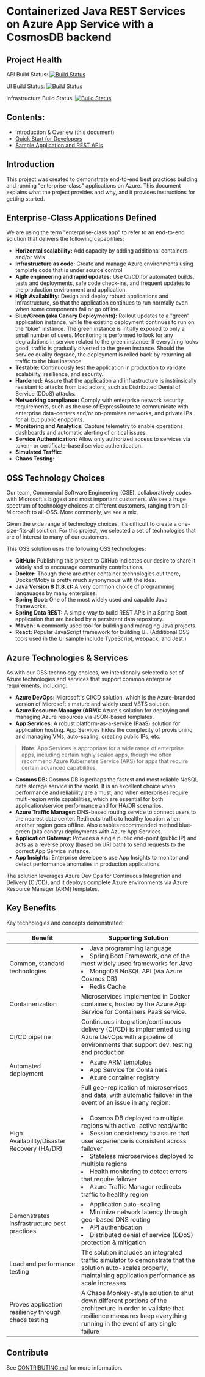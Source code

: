 # Containerized Java REST Services on Azure App Service with a CosmosDB backend

## Project Health

API Build Status: [![Build Status](https://dev.azure.com/csebostoncrew/ProjectJackson/_apis/build/status/GitHub%20Builds/ProjectJackson-API-GitHub?branchName=master)](https://dev.azure.com/csebostoncrew/ProjectJackson/_build/latest?definitionId=22?branchName=master)

UI Build Status: [![Build Status](https://dev.azure.com/csebostoncrew/ProjectJackson/_apis/build/status/GitHub%20Builds/ProjectJackson-UI-GitHub?branchName=master)](https://dev.azure.com/csebostoncrew/ProjectJackson/_build/latest?definitionId=25?branchName=master)

Infrastructure Build Status: [![Build Status](https://dev.azure.com/csebostoncrew/ProjectJackson/_apis/build/status/GitHub%20Builds/ProjectJackson-Infrastructure-GitHub?branchName=master)](https://dev.azure.com/csebostoncrew/ProjectJackson/_build/latest?definitionId=23?branchName=master)

## Contents:

* Introduction & Overiew (this document)
* [Quick Start for Developers](./GettingStarted.md)
* [Sample Application and REST APIs](./SampleApp.md)

## Introduction

This project was created to demonstrate end-to-end best practices building and running "enterprise-class"
applications on Azure. This document explains what the project provides and why, and it provides instructions for getting started.

## Enterprise-Class Applications Defined

We are using the term "enterprise-class app" to refer to an end-to-end solution that delivers the following 
capabilities:

* **Horizontal scalability:** Add capacity by adding additional containers and/or VMs
* **Infrastructure as code:** Create and manage Azure environments using template code that is under source control
* **Agile engineering and rapid updates:** Use CI/CD for automated builds, tests and deployments, safe code check-ins, and frequent updates to the production environment and application.
* **High Availability:** Design and deploy robust applications and infrastructure, so that the application continues to run normally even when some components fail or go offline.
* **Blue/Green (aka Canary Deployments):** Rollout updates to a "green" application instance, while the existing deployment continues to run on the "blue" instance. The green instance is intially exposed to only a small number of users. Monitoring is performed to look for any degradations in service related to the green instance. If everything looks good, traffic is gradually diverted to the green instance. Should the service quality degrade, the deployment is rolled back by returning all traffic to the blue instance.
* **Testable:** Continuously test the application in production to validate scalability, resilience, and security.
* **Hardened:** Assure that the application and infrastructure is instrinsically resistant to attacks from bad actors, such as Distributed Denial of Service (DDoS) attacks.
* **Networking compliance:** Comply with enterprise network security requirements, such as the use of ExpressRoute to communicate with enterprise data-centers and/or on-premises networks, and private IPs for all but public endpoints.
* **Monitoring and Analytics:** Capture telemetry to enable operations dashboards and automatic alerting of critical issues.
* **Service Authentication:** Allow only authorized access to services via token- or certificate-based service authentication.
* **Simulated Traffic:**
* **Chaos Testing:**

## OSS Technology Choices

Our team, Commercial Software Engineering (CSE), collaboratively codes with Microsoft's biggest and most important customers.
We see a huge spectrum of technology choices at different customers, ranging from all-Microsoft to all-OSS. More commonly, we see a mix.

Given the wide range of technology choices, it's difficult to create a one-size-fits-all solution. For this project, we selected a set of technologies that are of interest to many of our customers.


This OSS solution uses the following OSS technologies:

* **GitHub:** Publishing this project to GitHub indicates our desire to share it widely and to encourage community contributions. 
* **Docker:** Though there are other container technologies out there, Docker/Moby is pretty much synonymous with the idea.
* **Java Version 8 (1.8.x):** A very common choice of programming langauages by many enterpises.
* **Spring Boot:** One of the most widely used and capable Java frameworks.
* **Spring Data REST:** A simple way to build REST APIs in a Spring Boot application that are backed by a persistent data repository.
* **Maven:** A commonly used tool for building and managing Java projects.
* **React:** Popular JavaScript framework for building UI. (Additional OSS tools used in the UI sample include TypeScript, webpack, and Jest.)

## Azure Technologies & Services

As with our OSS technology choices, we intentionally selected a set of Azure technologies and services that support common enterprise requirements, including:

* **Azure DevOps:** Microsoft's CI/CD solution, which is the Azure-branded version of Microsoft's mature and widely used VSTS solution.
* **Azure Resource Manager (ARM):** Azure's solution for deploying and managing Azure resources via JSON-based templates.
* **App Services:** A robust platform-as-a-service (PaaS) solution for application hosting. App Services hides the complexity of provisioning and managing VMs, auto-scaling, creating public IPs, etc.

>**Note:** App Services is appropriate for a wide range of enterprise apps, including certain highly scaled apps, though we often recommend 
>Azure Kubernetes Service (AKS) for apps that require certain advanced capabilities.

* **Cosmos DB:** Cosmos DB is perhaps the fastest and most reliable NoSQL data storage service in the world. It is an excellent choice when performance and reliability are a must, and when enterprises require multi-region write capabilities, which are essential for both application/service performance and for HA/DR scenarios.
* **Azure Traffic Manager:** DNS-based routing service to connect users to the nearest data center. Redirects traffic to healthy location when another region goes offline. Also enables recommended method blue-green (aka canary) deployments with Azure App Services.
* **Application Gateway:** Provides a single public end-point (public IP) and acts as a reverse proxy (based on URI path) to send requests to the correct App Service instance.
* **App Insights:** Enterprise developers use App Insights to monitor and detect performance anomalies in production applications.

The solution leverages Azure Dev Ops for Continuous Integration 
and Delivery (CI/CD), and it deploys complete Azure environments via Azure Resource Manager (ARM) templates.

## Key Benefits

Key technologies and concepts demonstrated:

| Benefit | Supporting Solution
|---|---
| Common, standard technologies | <li>Java programming language<li>Spring Boot Framework, one of the most widely used frameworks for Java<li>MongoDB NoSQL API (via Azure Cosmos DB)<li>Redis Cache
| Containerization | Microservices implemented in Docker containers, hosted by the Azure App Service for Containers PaaS service.
| CI/CD pipeline | Continuous integration/continuous delivery (CI/CD) is implemented using Azure DevOps with a pipeline of environments that support dev, testing and production
| Automated deployment | <li>Azure ARM templates<li>App Service for Containers<li>Azure container registry
| High Availability/Disaster Recovery (HA/DR) | Full geo-replication of microservices and data, with automatic failover in the event of an issue in any region:<br><br><li>Cosmos DB deployed to multiple regions with active-active read/write<li>Session consistency to assure that user experience is consistent across failover<li>Stateless microservices deployed to multiple regions<li>Health monitoring to detect errors that require failover<li>Azure Traffic Manager redirects traffic to healthy region
| Demonstrates insfrastructure best practices | <li>Application auto-scaling<li>Minimize network latency through geo-based DNS routing<li>API authentication<li>Distributed denial of service (DDoS) protection & mitigation
| Load and performance testing | The solution includes an integrated traffic simulator to demonstrate that the solution auto-scales properly, maintaining application performance as scale increases
| Proves application resiliency through chaos testing | A Chaos Monkey-style solution to shut down different portions of the architecture in order to validate that resilience measures keep everything running in the event of any single failure

## Contribute

See [CONTRIBUTING.md](./CONTRIBUTING.md) for more information.
